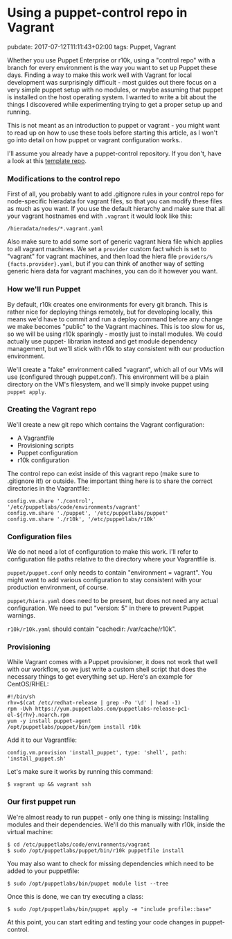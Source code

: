 # Using a puppet-control repo in Vagrant
pubdate: 2017-07-12T11:11:43+02:00
tags: Puppet, Vagrant

Whether you use Puppet Enterprise or r10k, using a "control repo" with a branch
for every environment is the way you want to set up Puppet these days. Finding a
way to make this work well with Vagrant for local development was surprisingly
difficult - most guides out there focus on a very simple puppet setup with no
modules, or maybe assuming that puppet is installed on the host operating
system. I wanted to write a bit about the things I discovered while
experimenting trying to get a proper setup up and running.

This is not meant as an introduction to puppet or vagrant - you might want to
read up on how to use these tools before starting this article, as I won't go
into detail on how puppet or vagrant configuration works..

I'll assume you already have a puppet-control repository. If you don't, have a
look at this [template repo](https://github.com/puppetlabs/control-repo).

### Modifications to the control repo

First of all, you probably want to add .gitignore rules in your control repo for
node-specific hieradata for vagrant files, so that you can modify these files as
much as you want. If you use the default hierarchy and make sure that all your
vagrant hostnames end with `.vagrant` it would look like this:

	/hieradata/nodes/*.vagrant.yaml

Also make sure to add some sort of generic vagrant hiera file which applies to
all vagrant machines. We set a `provider` custom fact which is set to "vagrant"
for vagrant machines, and then load the hiera file
`providers/%{facts.provider}.yaml`, but if you can think of another way of
setting generic hiera data for vagrant machines, you can do it however you want.

### How we'll run Puppet

By default, r10k creates one environments for every git branch. This is rather
nice for deploying things remotely, but for developing locally, this means we'd
have to commit and run a deploy command before any change we make becomes
"public" to the Vagrant machines. This is too slow for us, so we will be using
r10k sparingly - mostly just to install modules. We could actually use puppet-
librarian instead and get module dependency management, but we'll stick with
r10k to stay consistent with our production environment.

We'll create a "fake" environment called "vagrant", which all of our VMs will
use (configured through puppet.conf). This environment will be a plain directory
on the VM's filesystem, and we'll simply invoke puppet using `puppet apply`.

### Creating the Vagrant repo

We'll create a new git repo which contains the Vagrant configuration:

- A Vagrantfile
- Provisioning scripts
- Puppet configuration
- r10k configuration

The control repo can exist inside of this vagrant repo (make sure to .gitignore
it!) or outside. The important thing here is to share the correct directories in
the Vagrantfile:

	config.vm.share './control', '/etc/puppetlabs/code/environments/vagrant'
	config.vm.share './puppet', '/etc/puppetlabs/puppet'
	config.vm.share './r10k', '/etc/puppetlabs/r10k'

### Configuration files

We do not need a lot of configuration to make this work. I'll refer to
configuration file paths relative to the directory where your Vagrantfile is.

`puppet/puppet.conf` only needs to contain "environment = vagrant". You might
want to add various configuration to stay consistent with your production
environment, of course.

`puppet/hiera.yaml` does need to be present, but does not need any actual
configuration. We need to put "version: 5" in there to prevent Puppet warnings.

`r10k/r10k.yaml` should contain "cachedir: /var/cache/r10k".

### Provisioning

While Vagrant comes with a Puppet provisioner, it does not work that well with
our workflow, so we just write a custom shell script that does the necessary
things to get everything set up. Here's an example for CentOS/RHEL:

	#!/bin/sh
	rhv=$(cat /etc/redhat-release | grep -Po '\d' | head -1)
	rpm -Uvh https://yum.puppetlabs.com/puppetlabs-release-pc1-el-${rhv}.noarch.rpm
	yum -y install puppet-agent
	/opt/puppetlabs/puppet/bin/gem install r10k

Add it to our Vagrantfile:

	config.vm.provision 'install_puppet', type: 'shell', path: 'install_puppet.sh'

Let's make sure it works by running this command:

	$ vagrant up && vagrant ssh

### Our first puppet run

We're almost ready to run puppet - only one thing is missing: Installing modules
and their dependencies. We'll do this manually with r10k, inside the virtual
machine:

	$ cd /etc/puppetlabs/code/environments/vagrant
	$ sudo /opt/puppetlabs/puppet/bin/r10k puppetfile install

You may also want to check for missing dependencies which need to be added to
your puppetfile:

	$ sudo /opt/puppetlabs/bin/puppet module list --tree

Once this is done, we can try executing a class:

	$ sudo /opt/puppetlabs/bin/puppet apply -e "include profile::base"

At this point, you can start editing and testing your code changes in puppet-
control.
